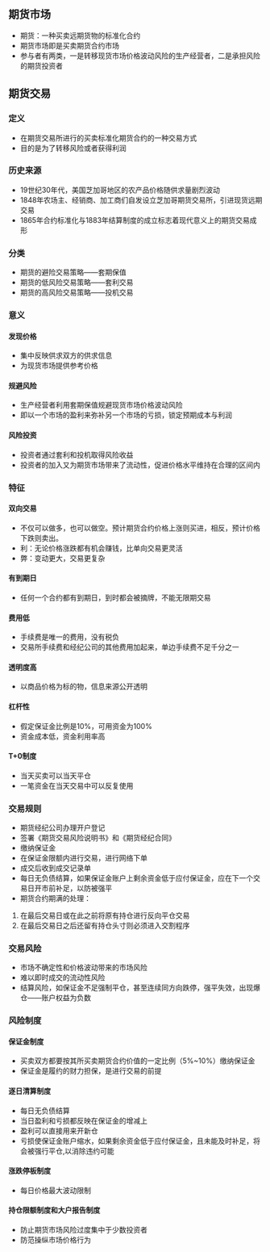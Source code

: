 ## 期货市场
- 期货：一种买卖远期货物的标准化合约
- 期货市场即是买卖期货合约市场
- 参与者有两类，一是转移现货市场价格波动风险的生产经营者，二是承担风险的期货投资者
## 期货交易
### 定义
- 在期货交易所进行的买卖标准化期货合约的一种交易方式
- 目的是为了转移风险或者获得利润
### 历史来源
- 19世纪30年代，美国芝加哥地区的农产品价格随供求量剧烈波动
- 1848年农场主、经销商、加工商们自发设立芝加哥期货交易所，引进现货远期交易
- 1865年合约标准化与1883年结算制度的成立标志着现代意义上的期货交易成形
### 分类
- 期货的避险交易策略——套期保值
- 期货的低风险交易策略——套利交易
- 期货的高风险交易策略——投机交易
### 意义
#### 发现价格
- 集中反映供求双方的供求信息
- 为现货市场提供参考价格
#### 规避风险
- 生产经营者利用套期保值规避现货市场价格波动风险
- 即以一个市场的盈利来弥补另一个市场的亏损，锁定预期成本与利润
#### 风险投资
- 投资者通过套利和投机取得风险收益
- 投资者的加入又为期货市场带来了流动性，促进价格水平维持在合理的区间内
### 特征
#### 双向交易
- 不仅可以做多，也可以做空。预计期货合约价格上涨则买进，相反，预计价格下跌则卖出。
- 利：无论价格涨跌都有机会赚钱，比单向交易更灵活
- 弊：变动更大，交易更复杂
#### 有到期日
- 任何一个合约都有到期日，到时都会被摘牌，不能无限期交易
#### 费用低
- 手续费是唯一的费用，没有税负
- 交易所手续费和经纪公司的其他费用加起来，单边手续费不足千分之一
#### 透明度高
- 以商品价格为标的物，信息来源公开透明
#### 杠杆性
- 假定保证金比例是10%，可用资金为100%
- 资金成本低，资金利用率高
#### T+0制度
- 当天买卖可以当天平仓
- 一笔资金在当天交易中可以反复使用
### 交易规则
- 期货经纪公司办理开户登记
- 签署《期货交易风险说明书》和《期货经纪合同》
- 缴纳保证金
- 在保证金限额内进行交易，进行网络下单
- 成交后收到成交记录单
- 每日无负债结算，如果保证金账户上剩余资金低于应付保证金，应在下一个交易日开市前补足，以防被强平
- 期货合约期满的处理：
1. 在最后交易日或在此之前将原有持仓进行反向平仓交易
2. 在最后交易日之后还留有持仓头寸则必须进入交割程序
### 交易风险
- 市场不确定性和价格波动带来的市场风险
- 难以即时成交的流动性风险
- 结算风险，如保证金不足强制平仓，甚至连续同方向跌停，强平失效，出现爆仓——账户权益为负数
### 风险制度
#### 保证金制度
- 买卖双方都要按其所买卖期货合约价值的一定比例（5%~10%）缴纳保证金
- 保证金是履约的财力担保，是进行交易的前提
#### 逐日清算制度
- 每日无负债结算
- 当日盈利和亏损都反映在保证金的增减上
- 盈利可以直接用来开新仓
- 亏损使保证金账户缩水，如果剩余资金低于应付保证金，且未能及时补足，将会被强行平仓,以消除违约可能
#### 涨跌停板制度
- 每日价格最大波动限制
#### 持仓限额制度和大户报告制度
- 防止期货市场风险过度集中于少数投资者
- 防范操纵市场价格行为
